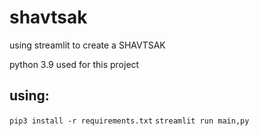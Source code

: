# shavtsak

using streamlit to create a SHAVTSAK

python 3.9 used for this project

## using:
```pip3 install -r requirements.txt```
```streamlit run main,py```
